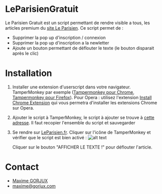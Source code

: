 # LeParisienGratuit
Le Parisien Gratuit est un script permettant de rendre visible a tous, les articles premium du [site Le Parisien](http://www.leparisien.fr). Ce script permet de :
* Supprimer la pop up d'inscription / connexion
* Supprimer la pop up d'inscription a la newletter
* Ajoute un bouton permettant de déflouter le texte (le bouton disparait après le clic)

# Installation
1. Installer une extension d'userscript dans votre navigateur. TamperMonkey par exemple ([Tampermonkey pour Chrome](https://chrome.google.com/webstore/detail/tampermonkey/dhdgffkkebhmkfjojejmpbldmpobfkfo?hl=fr), [Tampermonkey pour Firefox](https://addons.mozilla.org/en-US/firefox/addon/tampermonkey/)).
Pour Opera : utilisez l'extension [Install Chrome Extension](https://addons.opera.com/fr/extensions/details/install-chrome-extensions/) qui vous permetra d'installer les extensions Chrome sur Opera.

2. Ajouter le script à TamperMonkey, le script à ajouter se trouve à [cette adresse](https://github.com/maximegorjux/leparisien/blob/master/free.js). Il faut recopier l'ensemble du script et sauvegarder

3. Se rendre sur [LeParisien.fr](http://www.leparisien.fr). Cliquer sur l'icône de TamperMonkey et vérifier que le script est bien activé : ![alt text](https://www.zupimages.net/up/19/31/if4k.png "Extension activé")

   Cliquer sur le bouton "AFFICHER LE TEXTE !" pour déflouter l'article.  

# Contact
* [Maxime GORJUX](https://maxime.gorjux.com)
* maxime@gorjux.com
